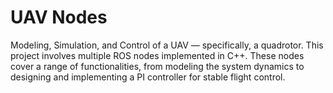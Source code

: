 # UAV Nodes
Modeling, Simulation, and Control of a UAV — specifically, a quadrotor. This project involves multiple ROS nodes implemented in C++. These nodes cover a range of functionalities, from modeling the system dynamics to designing and implementing a PI controller for stable flight control.
